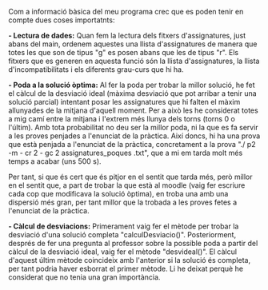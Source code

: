 Com a informació bàsica del meu programa crec que es poden tenir en compte dues coses importatnts:

**- Lectura de dades:**
  Quan fem la lectura dels fitxers d'assignatures, just abans del main, ordenem aquestes una llista d'assignatures de manera que totes les que son de tipus "g" es posen abans que les de tipus "r".
  Els fitxers que es generen en aquesta funció són la llista d'assignatures, la llista d'incompatibilitats i els diferents grau-curs que hi ha.
  
**- Poda a la solució òptima:**
  Al fer la poda per trobar la millor solució, he fet el càlcul de la desviació ideal (màxima desviació que pot arribar a tenir una solució parcial) intentant posar les assignatures que hi falten el màxim allunyades de la mitjana d'aquell moment. Per a  això les he considerat totes a mig camí entre la mitjana i l'extrem més llunya dels torns (torns 0 o l'últim). Amb tota probabilitat no deu ser la millor poda, ni la que es fa servir a les proves penjades a l'enunciat de la pràctica. Així doncs, hi ha una 
  prova que està penjada a l'enunciat de la pràctica, concretament a la prova "./ p2 -m - cr 2 - gc 2 assignatures_poques .txt", que a mi em tarda molt més temps a acabar (uns 500 s).

  Per tant, si que és cert que és pitjor en el sentit que tarda més, però millor en el sentit que, a part de trobar la que està al moodle (vaig fer escriure cada cop que modificava la solució òptima), en troba     una amb una dispersió més gran, per tant millor que la trobada a les proves fetes a l'enunciat de la pràctica.

**- Càlcul de desviacions:**
  Primerament vaig fer el mètode per trobar la desviació d'una solució completa "calculDesviacio()". Posteriorment, després de fer una pregunta al professor sobre la possible poda a partir del càlcul de la         desviació ideal, vaig fer el mètode "desvideal()". El càlcul d'aquest últim mètode coincideix amb l'anterior si la solució és completa, per tant podria haver esborrat el primer mètode. Li he deixat perquè he     considerat que no tenia una gran importància.

 
